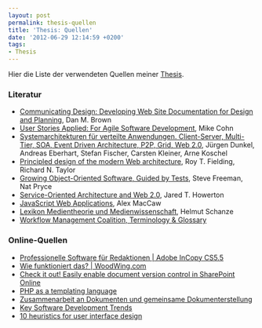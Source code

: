 ```yaml
---
layout: post
permalink: thesis-quellen
title: 'Thesis: Quellen'
date: '2012-06-29 12:14:59 +0200'
tags:
- Thesis
---
```

<p>Hier die Liste der verwendeten Quellen meiner <a href="{{ '/thesis-abstract' | prepend: site.baseurl | prepend: site.url }}">Thesis</a>.</p>
<h3>Literatur</h3>
<ul>
<li><a href="http://l.tckr.cc/MuMNdv">Communicating Design: Developing Web Site Documentation for Design and Planning</a>, Dan M. Brown</li>
<li><a href="http://l.tckr.cc/LFios2">User Stories Applied: For Agile Software Development</a>, Mike Cohn</li>
<li><a href="http://l.tckr.cc/MFoWUR">Systemarchitekturen für verteilte Anwendungen. Client-Server, Multi-Tier, SOA, Event Driven Architecture, P2P, Grid, Web 2.0</a>, Jürgen Dunkel, Andreas Eberhart, Stefan Fischer, Carsten Kleiner, Arne Koschel</li>
<li><a href="http://l.tckr.cc/LUhQep">Principled design of the modern Web architecture</a>, Roy T. Fielding, Richard N. Taylor</li>
<li><a href="http://l.tckr.cc/OEf9mv">Growing Object-Oriented Software, Guided by Tests</a>, Steve Freeman, Nat Pryce</li>
<li><a href="http://l.tckr.cc/KHni3r">Service-Oriented Architecture and Web 2.0</a>, Jared T. Howerton</li>
<li><a href="http://l.tckr.cc/KHnmQS">JavaScript Web Applications</a>, Alex MacCaw</li>
<li><a href="http://l.tckr.cc/KHnxf4">Lexikon Medientheorie und Medienwissenschaft</a>, Helmut Schanze</li>
<li><a href="http://l.tckr.cc/KHnzTZ">Workflow Management Coalition, Terminology & Glossary</a></li>
</ul>
<h3>Online-Quellen</h3>
<ul>
<li><a href="http://l.tckr.cc/HMQNo8">Professionelle Software für Redaktionen | Adobe InCopy CS5.5</a></li>
<li><a href="http://l.tckr.cc/HJMWTI">Wie funktioniert das? | WoodWing.com</a></li>
<li><a href="http://l.tckr.cc/IUMZQu">Check it out! Easily enable document version control in SharePoint Online</a></li>
<li><a href="http://l.tckr.cc/KG5ZSR">PHP as a templating language</a></li>
<li><a href="http://l.tckr.cc/Ja5QX0">Zusammenarbeit an Dokumenten und gemeinsame Dokumenterstellung</a></li>
<li><a href="http://l.tckr.cc/II1jNz">Key Software Development Trends</a></li>
<li><a href="http://l.tckr.cc/IWoaFd">10 heuristics for user interface design</a></li>
</ul>
